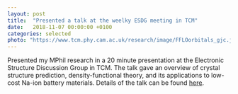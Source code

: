 ```yaml
---
layout: post
title:  "Presented a talk at the weelky ESDG meeting in TCM"
date:   2018-11-07 00:00:00 +0100
categories: selected
photo: "https://www.tcm.phy.cam.ac.uk/research/image/FFLOorbitals_gjc.jpg"
---
```


Presented my MPhil research in a 20 minute presentation at the Electronic Structure Discussion Group in TCM.  The talk gave an overview of crystal structure prediction, density-functional theory, and its applications to low-cost Na-ion battery materials.  Details of the talk can be found [here](https://talks.cam.ac.uk/talk/index/114556).

